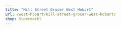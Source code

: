 ```yaml
---
title: "Hill Street Grocer West Hobart"
url: /west-hobart/hill-street-grocer-west-hobart/
shop: Supermarkt
---
```

